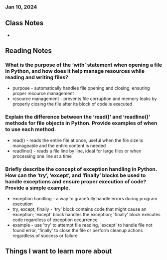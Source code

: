 ### Jan 10, 2024

## Class Notes

-

## Reading Notes

### What is the purpose of the ‘with’ statement when opening a file in Python, and how does it help manage resources while reading and writing files?
- purpose - automatically handles file opening and closing, ensuring proper resource management
- resource management - prevents file corruption and memory leaks by properly closing the file after its block of code is executed

### Explain the difference between the ‘read()’ and ‘readline()’ methods for file objects in Python. Provide examples of when to use each method.
- read() - reads the entire file at once, useful when the file size is manageable and the entire content is needed
- readline() - reads a file line by line, ideal for large files or when processing one line at a time

### Briefly describe the concept of exception handling in Python. How can the ‘try’, ‘except’, and ‘finally’ blocks be used to handle exceptions and ensure proper execution of code? Provide a simple example.
- exception handling - a way to gracefully handle errors during program execution
- try, except, finally - 'try' block contains code that might cause an exception; 'except' block handles the exception; 'finally' block executes code regardless of exception occurrence
- example - use 'try' to attempt file reading, 'except' to handle file not found error, 'finally' to close the file or perform cleanup actions regardless of success or failure

## Things I want to learn more about
